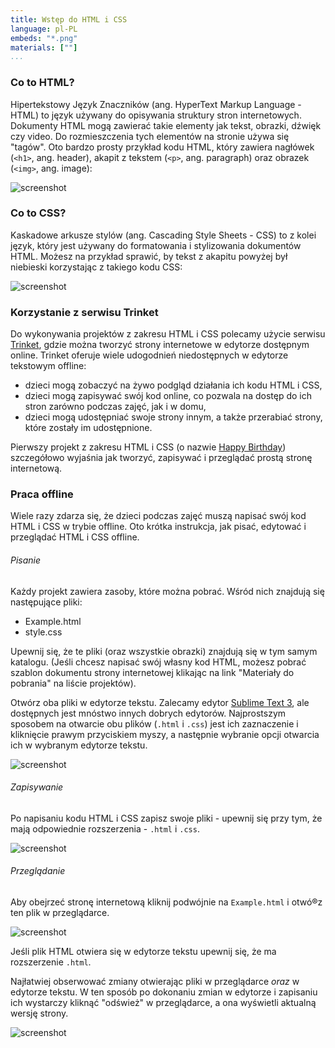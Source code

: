 ```yaml
---
title: Wstęp do HTML i CSS
language: pl-PL
embeds: "*.png"
materials: [""]
...
```


### Co to HTML?

Hipertekstowy Język Znaczników (ang. HyperText Markup Language - HTML) to język używany do opisywania struktury stron internetowych. Dokumenty HTML mogą zawierać takie elementy jak tekst, obrazki, dźwięk czy video. Do rozmieszczenia tych elementów na stronie używa się "tagów". Oto bardzo prosty przykład kodu HTML, który zawiera nagłówek (`<h1>`, ang. header), akapit z tekstem (`<p>`, ang. paragraph) oraz obrazek (`<img>`, ang. image):

![screenshot](01/html-example.png)

### Co to CSS?

Kaskadowe arkusze stylów (ang. Cascading Style Sheets - CSS) to z kolei język, który jest używany do formatowania i stylizowania dokumentów HTML. Możesz na przykład sprawić, by tekst z akapitu powyżej był niebieski korzystając z takiego kodu CSS:

![screenshot](01/css-example.png)

### Korzystanie z serwisu Trinket

Do wykonywania projektów z zakresu HTML i CSS polecamy użycie serwisu [Trinket](https://trinket.io), gdzie można tworzyć strony internetowe w edytorze dostępnym online. Trinket oferuje wiele udogodnień niedostępnych w edytorze tekstowym offline:

+ dzieci mogą zobaczyć na żywo podgląd działania ich kodu HTML i CSS,
+ dzieci mogą zapisywać swój kod online, co pozwala na dostęp do ich stron zarówno podczas zajęć, jak i w domu,
+ dzieci mogą udostępniać swoje strony innym, a także przerabiać strony, które zostały im udostępnione.

Pierwszy projekt z zakresu HTML i CSS (o nazwie [Happy Birthday](http://jumpto.cc/birthday)) szczegółowo wyjaśnia jak tworzyć, zapisywać i przeglądać prostą stronę internetową.

### Praca offline

Wiele razy zdarza się, że dzieci podczas zajęć muszą napisać swój kod HTML i CSS w trybie offline. Oto krótka instrukcja, jak pisać, edytować i przeglądać HTML i CSS offline.

###### Pisanie

Każdy projekt zawiera zasoby, które można pobrać. Wśród nich znajdują się następujące pliki:

+ Example.html
+ style.css

Upewnij się, że te pliki (oraz wszystkie obrazki) znajdują się w tym samym katalogu. (Jeśli chcesz napisać swój własny kod HTML, możesz pobrać szablon dokumentu strony internetowej klikając na link "Materiały do pobrania" na liście projektów).


Otwórz oba pliki w edytorze tekstu. Zalecamy edytor [Sublime Text 3](http://www.sublimetext.com/3), ale dostępnych jest mnóstwo innych dobrych edytorów. Najprostszym sposobem na otwarcie obu plików (`.html` i `.css`) jest ich zaznaczenie i kliknięcie prawym przyciskiem myszy, a następnie wybranie opcji otwarcia ich w wybranym edytorze tekstu.

![screenshot](01/offline-open.png)

###### Zapisywanie

Po napisaniu kodu HTML i CSS zapisz swoje pliki - upewnij się przy tym, że mają odpowiednie rozszerzenia - `.html` i `.css`.

![screenshot](01/offline-save.png)

###### Przeglądanie

Aby obejrzeć stronę internetową kliknij podwójnie na `Example.html` i otwó®z ten plik w przeglądarce.

![screenshot](01/offline-view.png)

Jeśli plik HTML otwiera się w edytorze tekstu upewnij się, że ma rozszerzenie `.html`.

Najłatwiej obserwować zmiany otwierając pliki w przeglądarce _oraz_ w edytorze tekstu. W ten sposób po dokonaniu zmian w edytorze i zapisaniu ich wystarczy kliknąć "odśwież" w przeglądarce, a ona wyświetli aktualną wersję strony.

![screenshot](01/offline-edit.png)
